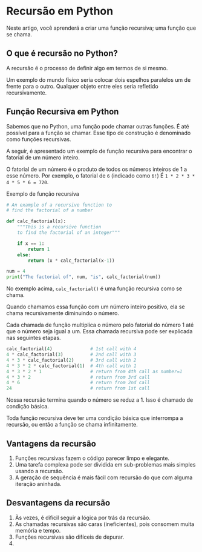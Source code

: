 # Recursão em Python

Neste artigo, você aprenderá a criar uma função recursiva; uma função que se chama.

## O que é recursão no Python?

A recursão é o processo de definir algo em termos de si mesmo.

Um exemplo do mundo físico seria colocar dois espelhos paralelos um de frente para o outro. Qualquer objeto entre eles seria refletido recursivamente.

## Função Recursiva em Python

Sabemos que no Python, uma função pode chamar outras funções. É até possível para a função se chamar. Esse tipo de construção é denominado como funções recursivas.

A seguir, é apresentado um exemplo de função recursiva para encontrar o fatorial de um número inteiro.

O fatorial de um número é o produto de todos os números inteiros de 1 a esse número. Por exemplo, o fatorial de `6` (indicado como `6!`) É `1 * 2 * 3 * 4 * 5 * 6 = 720`.

Exemplo de função recursiva

```py
# An example of a recursive function to
# find the factorial of a number

def calc_factorial(x):
    """This is a recursive function
    to find the factorial of an integer"""

    if x == 1:
        return 1
    else:
        return (x * calc_factorial(x-1))

num = 4
print("The factorial of", num, "is", calc_factorial(num))
```

No exemplo acima, `calc_factorial()` é uma função recursiva como se chama.

Quando chamamos essa função com um número inteiro positivo, ela se chama recursivamente diminuindo o número.

Cada chamada de função multiplica o número pelo fatorial do número 1 até que o número seja igual a um. Essa chamada recursiva pode ser explicada nas seguintes etapas.

```py
calc_factorial(4)              # 1st call with 4
4 * calc_factorial(3)          # 2nd call with 3
4 * 3 * calc_factorial(2)      # 3rd call with 2
4 * 3 * 2 * calc_factorial(1)  # 4th call with 1
4 * 3 * 2 * 1                  # return from 4th call as number=1
4 * 3 * 2                      # return from 3rd call
4 * 6                          # return from 2nd call
24                             # return from 1st call
```

Nossa recursão termina quando o número se reduz a 1. Isso é chamado de condição básica.

Toda função recursiva deve ter uma condição básica que interrompa a recursão, ou então a função se chama infinitamente.

## Vantagens da recursão

1. Funções recursivas fazem o código parecer limpo e elegante.
2. Uma tarefa complexa pode ser dividida em sub-problemas mais simples usando a recursão.
3. A geração de sequência é mais fácil com recursão do que com alguma iteração aninhada.

## Desvantagens da recursão

1. Às vezes, é difícil seguir a lógica por trás da recursão.
2. As chamadas recursivas são caras (ineficientes), pois consomem muita memória e tempo.
3. Funções recursivas são difíceis de depurar.
4. 